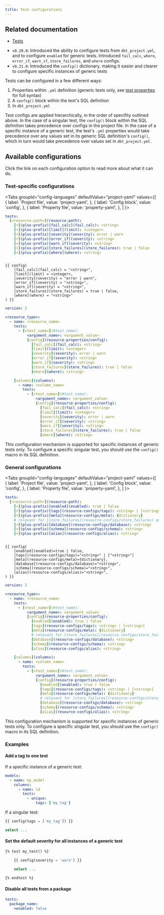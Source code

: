 ```yaml
---
title: Test configurations
---
```


## Related documentation
* [Tests](building-a-dbt-project/tests)

<Changelog>

* `v0.20.0`: Introduced the ability to configure tests from `dbt_project.yml`, and to configure `enabled` for generic tests. Introduced `fail_calc`, `where`, `error_if`, `warn_if`, `store_failures`, and `where` configs.
* `v0.21.0`: Introduced the `config()` dictionary, making it easier and clearer to configure specific instances of generic tests


</Changelog>

Tests can be configured in a few different ways:
1. Properties within `.yml` definition (generic tests only, see [test properties](resource-properties/tests) for full syntax)
2. A `config()` block within the test's SQL definition
3. In `dbt_project.yml`

Test configs are applied hierarchically, in the order of specifity outlined above. In the case of a singular test, the `config()` block within the SQL definition takes precedence over configs in the project file. In the case of a specific instance of a generic test, the test's `.yml` properties would take precedence over any values set in its generic SQL definition's `config()`, which in turn would take precedence over values set in `dbt_project.yml`.

## Available configurations

Click the link on each configuration option to read more about what it can do.

### Test-specific configurations

<Tabs
  groupId="config-languages"
  defaultValue="project-yaml"
  values={[
    { label: 'Project file', value: 'project-yaml', },
    { label: 'Config block', value: 'config', },
    { label: 'Property file', value: 'property-yaml', },
  ]
}>
<TabItem value="project-yaml">

<File name='dbt_project.yml'>

```yaml
tests:
  [<resource-path>](resource-path):
    [+](plus-prefix)[fail_calc](fail_calc): <string>
    [+](plus-prefix)[limit](limit): <integer>
    [+](plus-prefix)[severity](severity): error | warn
    [+](plus-prefix)[error_if](severity): <string>
    [+](plus-prefix)[warn_if](severity): <string>
    [+](plus-prefix)[store_failures](store_failures): true | false
    [+](plus-prefix)[where](where): <string>

```

</File>

</TabItem>


<TabItem value="config">

```jinja

{{ config(
    [fail_calc](fail_calc) = "<string>",
    [limit](limit) = <integer>,
    [severity](severity) = "error | warn",
    [error_if](severity) = "<string>",
    [warn_if](severity) = "<string>",
    [store_failures](store_failures) = true | false,
    [where](where) = "<string>"
) }}

```


</TabItem>

<TabItem value="property-yaml">

```yaml
version: 2

<resource_type>:
  - name: <resource_name>
    tests:
      - [<test_name>](#test_name):
          <argument_name>: <argument_value>
          [config](resource-properties/config):
            [fail_calc](fail_calc): <string>
            [limit](limit): <integer>
            [severity](severity): error | warn
            [error_if](severity): <string>
            [warn_if](severity): <string>
            [store_failures](store_failures): true | false
            [where](where): <string>

    [columns](columns):
      - name: <column_name>
        tests:
          - [<test_name>](#test_name):
              <argument_name>: <argument_value>
              [config](resource-properties/config):
                [fail_calc](fail_calc): <string>
                [limit](limit): <integer>
                [severity](severity): error | warn
                [error_if](severity): <string>
                [warn_if](severity): <string>
                [store_failures](store_failures): true | false
                [where](where): <string>
```

This configuration mechanism is supported for specific instances of generic tests only. To configure a specific singular test, you should use the `config()` macro in its SQL definition.


</TabItem>

</Tabs>


### General configurations

<Tabs
  groupId="config-languages"
  defaultValue="project-yaml"
  values={[
    { label: 'Project file', value: 'project-yaml', },
    { label: 'Config block', value: 'config', },
    { label: 'Property file', value: 'property-yaml', },
  ]
}>
<TabItem value="project-yaml">


<File name='dbt_project.yml'>

```yaml
tests:
  [<resource-path>](resource-path):
    [+](plus-prefix)[enabled](enabled): true | false
    [+](plus-prefix)[tags](resource-configs/tags): <string> | [<string>]
    [+](plus-prefix)[meta](resource-configs/meta): {dictionary}
    # relevant for [store_failures](resource-configs/store_failures) only
    [+](plus-prefix)[database](resource-configs/database): <string>
    [+](plus-prefix)[schema](resource-configs/schema): <string>
    [+](plus-prefix)[alias](resource-configs/alias): <string>
```
</File>

</TabItem>

<TabItem value="config">


```jinja

{{ config(
    [enabled](enabled)=true | false,
    [tags](resource-configs/tags)="<string>" | ["<string>"]
    [meta](resource-configs/meta)={dictionary},
    [database](resource-configs/database)="<string>",
    [schema](resource-configs/schema)="<string>",
    [alias](resource-configs/alias)="<string>",
) }}

```

</TabItem>

<TabItem value="property-yaml">

```yaml
version: 2

<resource_type>:
  - name: <resource_name>
    tests:
      - [<test_name>](#test_name):
          <argument_name>: <argument_value>
          [config](resource-properties/config):
            [enabled](enabled): true | false
            [tags](resource-configs/tags): <string> | [<string>]
            [meta](resource-configs/meta): {dictionary}
            # relevant for [store_failures](resource-configs/store_failures) only
            [database](resource-configs/database): <string>
            [schema](resource-configs/schema): <string>
            [alias](resource-configs/alias): <string>

    [columns](columns):
      - name: <column_name>
        tests:
          - [<test_name>](#test_name):
              <argument_name>: <argument_value>
              [config](resource-properties/config):
                [enabled](enabled): true | false
                [tags](resource-configs/tags): <string> | [<string>]
                [meta](resource-configs/meta): {dictionary}
                # relevant for [store_failures](resource-configs/store_failures) only
                [database](resource-configs/database): <string>
                [schema](resource-configs/schema): <string>
                [alias](resource-configs/alias): <string>
```

This configuration mechanism is supported for specific instances of generic tests only. To configure a specific singular test, you should use the `config()` macro in its SQL definition.


</TabItem>


</Tabs>

### Examples

#### Add a tag to one test

If a specific instance of a generic test:

<File name='models/<filename>.yml'>

```yml
models:
  - name: my_model
    columns:
      - name: id
        tests:
          - unique:
              tags: ['my_tag']
```

</File>

If a singular test:

<File name='tests/<filename>.sql'>

```sql
{{ config(tags = ['my_tag']) }}

select ...
```

</File>

#### Set the default severity for all instances of a generic test

<File name='macros/<filename>.sql'>

```sql
{% test my_test() %}

    {{ config(severity = 'warn') }}

    select ...

{% endtest %}
```

</File>

#### Disable all tests from a package

<File name='dbt_project.yml'>

```yml
tests:
  package_name:
    +enabled: false
```

</File>